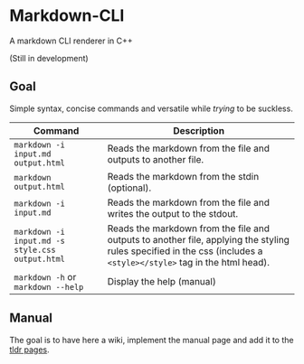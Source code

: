 # Markdown-CLI
A markdown CLI renderer in C++ <br/>

(Still in development)

## Goal
Simple syntax, concise commands and versatile while _trying_ to be suckless.

Command | Description
--- | ---
`markdown -i input.md output.html` | Reads the markdown from the file and outputs to another file.
`markdown output.html`             | Reads the markdown from the stdin (optional).
`markdown -i input.md`             | Reads the markdown from the file and writes the output to the stdout.
`markdown -i input.md -s style.css output.html` |  Reads the markdown from the file and outputs to another file, applying the styling rules specified in the css (includes a `<style></style>` tag in the html head).
`markdown -h` or `markdown --help` | Display the help (manual)

## Manual
The goal is to have here a wiki, implement the manual page and add it to the [tldr pages](https://github.com/tldr-pages/tldr).
